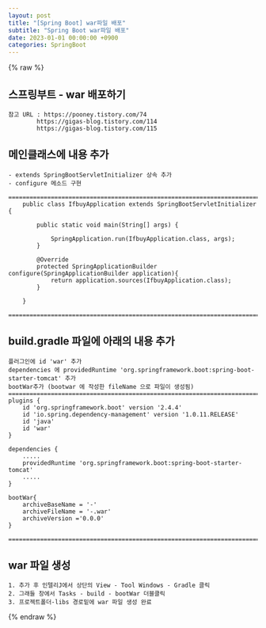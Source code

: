 ```yaml
---
layout: post
title: "[Spring Boot] war파일 배포"
subtitle: "Spring Boot war파일 배포"
date: 2023-01-01 00:00:00 +0900
categories: SpringBoot
---
```

{% raw %}
## 스프링부트 - war 배포하기  
  
	참고 URL : https://pooney.tistory.com/74  
			https://gigas-blog.tistory.com/114  
			https://gigas-blog.tistory.com/115  
  
## 메인클래스에 내용 추가  
  
	- extends SpringBootServletInitializer 상속 추가  
	- configure 메소드 구현  
  
	=====================================================================================================================================================  
		public class IfbuyApplication extends SpringBootServletInitializer {  
  
			public static void main(String[] args) {  
  
				SpringApplication.run(IfbuyApplication.class, args);  
			}  
  
			@Override  
			protected SpringApplicationBuilder configure(SpringApplicationBuilder application){  
				return application.sources(IfbuyApplication.class);  
			}  
  
		}  
  
	=====================================================================================================================================================  
  
## build.gradle 파일에 아래의 내용 추가  
  
	플러그인에 id 'war' 추가  
	dependencies 에 providedRuntime 'org.springframework.boot:spring-boot-starter-tomcat' 추가  
	bootWar추가 (bootwar 에 작성한 fileName 으로 파일이 생성됨)  
	=====================================================================================================================================================  
	plugins {  
		id 'org.springframework.boot' version '2.4.4'  
		id 'io.spring.dependency-management' version '1.0.11.RELEASE'  
		id 'java'  
		id 'war'  
	}  
  
	dependencies {  
		.....  
		providedRuntime 'org.springframework.boot:spring-boot-starter-tomcat'  
		.....  
	}  
  
	bootWar{  
		archiveBaseName = '-'  
		archiveFileName = '-.war'  
		archiveVersion ='0.0.0'  
	}  
  
	=====================================================================================================================================================  
  
## war 파일 생성  
	1. 추가 후 인텔리J에서 상단의 View - Tool Windows - Gradle 클릭  
	2. 그래들 창에서 Tasks - build - bootWar 더블클릭  
	3. 프로젝트폴더-libs 경로밑에 war 파일 생성 완료  
  
                                                                                                                                                                                                                                                                                                                                                                                                                                                                                                                                                                                                                                                                                                                                                                                                                                                                                                                                                                                                                                                                                                                                                                                                                                                                                                                                                                                                                                                                                                                                                                                                                                                                                                                                                                                                                                                                                                                                                                                                                                                                                                                                                                                             

{% endraw %}
